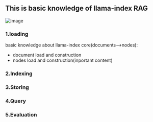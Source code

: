 ## This is basic knowledge of llama-index RAG
![image](https://github.com/MMHHRR/urban_llmRAG/assets/108106537/72b8306a-c5a2-48df-b0c9-7161544da502)
### 1.loading
basic knowledge about llama-index core(documents-->nodes):  
- document load and construction  
- nodes load and construction(inportant content)  
### 2.Indexing
### 3.Storing
### 4.Query
### 5.Evaluation
